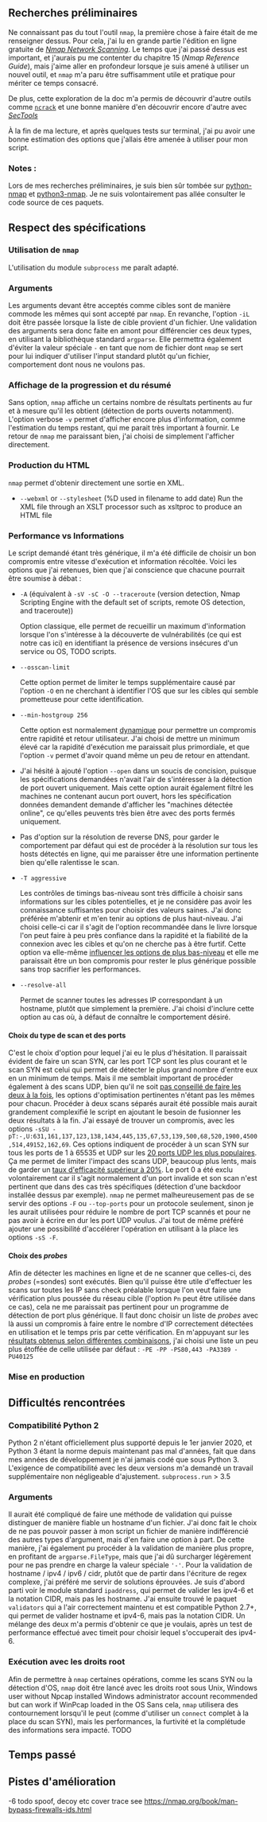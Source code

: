 ## Recherches préliminaires
Ne connaissant pas du tout l'outil `nmap`, la première chose à faire était de me renseigner dessus.
Pour cela, j'ai lu en grande partie l'édition en ligne gratuite de [*Nmap Network Scanning*](https://nmap.org/book/toc.html).
Le temps que j'ai passé dessus est important, et j'aurais pu me contenter du chapitre 15 (*Nmap Reference Guide*), 
mais j'aime aller en profondeur lorsque je suis amené à utiliser un nouvel outil, et `nmap` m'a paru être suffisamment utile et pratique pour mériter ce temps consacré.

De plus, cette exploration de la doc m'a permis de découvrir d'autre outils comme [`ncrack`](https://nmap.org/ncrack/)
et une bonne manière d'en découvrir encore d'autre avec [*SecTools*](https://sectools.org/)

À la fin de ma lecture, et après quelques tests sur terminal, j'ai pu avoir une bonne estimation des options que j'allais être amenée à utiliser pour mon script.

### Notes :
Lors de mes recherches préliminaires, je suis bien sûr tombée sur [python-nmap](http://xael.org/norman/python/python-nmap/) et [python3-nmap](https://github.com/wangoloj/python3-nmap).
Je ne suis volontairement pas allée consulter le code source de ces paquets.

## Respect des spécifications

### Utilisation de `nmap`
L'utilisation du module `subprocess` me paraît adapté.

### Arguments
Les arguments devant être acceptés comme cibles sont de manière commode les mêmes qui sont accepté par `nmap`.
En revanche, l'option `-iL` doit être passée lorsque la liste de cible provient d'un fichier.
Une validation des arguments sera donc faite en amont pour différencier ces deux types, en utilisant la bibliothèque standard `argparse`.
Elle permettra également d'éviter la valeur spéciale `-` en tant que nom de fichier dont `nmap` se sert
pour lui indiquer d'utiliser l'input standard plutôt qu'un fichier, comportement dont nous ne voulons pas.

### Affichage de la progression et du résumé
Sans option, `nmap` affiche un certains nombre de résultats pertinents au fur et à mesure qu'il les obtient (détection de ports ouverts notamment).
L'option verbose `-v` permet d'afficher encore plus d'information, comme l'estimation du temps restant, qui me parait très important à fournir.
Le retour de `nmap` me paraissant bien, j'ai choisi de simplement l'afficher directement.

### Production du HTML
`nmap` permet d'obtenir directement une sortie en XML.
- `--webxml` or `--stylesheet` (%D used in filename to add date)
Run the XML file through an XSLT processor such as xsltproc to produce an HTML file

### Performance vs Informations
Le script demandé étant très générique, il m'a été difficile de choisir un bon compromis entre vitesse d'exécution et information récoltée.
Voici les options que j'ai retenues, bien que j'ai conscience que chacune pourrait être soumise à débat :
- `-A` (équivalent à `-sV -sC -O --traceroute` (version detection, Nmap Scripting Engine with the default set of scripts, remote OS detection, and traceroute))

  Option classique, elle permet de recueillir un maximum d'information lorsque l'on s'intéresse à la découverte de vulnérabilités (ce qui est notre cas ici)
  en identifiant la présence de versions insécures d'un service ou OS, TODO scripts.
  
- `--osscan-limit`
  
  Cette option permet de limiter le temps supplémentaire causé par l'option `-O` en ne cherchant à identifier l'OS que sur les cibles qui semble prometteuse pour cette identification.

- `--min-hostgroup 256` 
  
  Cette option est normalement [dynamique](https://nmap.org/book/performance-timing-templates.html#tbl-performance-timing-template-values)
  pour permettre un compromis entre rapidité et retour utilisateur.
  J'ai choisi de mettre un minimum élevé car la rapidité d'exécution me paraissait plus primordiale, et que l'option `-v` permet d'avoir quand même un peu de retour en attendant.

- J'ai hésité à ajouté l'option `--open` dans un soucis de concision, puisque les spécifications demandées n'avait l'air de s'intéresser à la détection de port ouvert uniquement.
  Mais cette option aurait également filtré les machines ne contenant aucun port ouvert, hors les spécification données demandent demande d'afficher les "machines détectée online", ce qu'elles peuvents très bien être avec des ports fermés uniquement.

- Pas d'option sur la résolution de reverse DNS, pour garder le comportement par défaut
  qui est de procéder à la résolution sur tous les hosts détectés en ligne, qui me paraisser être une information pertinente bien qu'elle ralentisse le scan.

- `-T aggressive`
  
  Les contrôles de timings bas-niveau sont très difficile à choisir sans informations sur les cibles potentielles,
  et je ne considère pas avoir les connaissance suffisantes pour choisir des valeurs saines.
  J'ai donc préférée m'abtenir et m'en tenir au options de plus haut-niveau.
  J'ai choisi celle-ci car il s'agit de l'option recommandée dans le livre lorsque l'on peut faire à peu près confiance dans la rapidité et la fiabilité de la connexion avec les cibles
  et qu'on ne cherche pas à être furtif.
  Cette option va elle-même [influencer les options de plus bas-niveau](https://nmap.org/book/performance-timing-templates.html#tbl-performance-timing-template-values)
  et elle me paraissait être un bon compromis pour rester le plus générique possible sans trop sacrifier les performances.
  
- `--resolve-all`
  
  Permet de scanner toutes les adresses IP correspondant à un hostname, plutôt que simplement la première.
  J'ai choisi d'inclure cette option au cas où, à défaut de connaître le comportement désiré.

#### Choix du type de scan et des ports
C'est le choix d'option pour lequel j'ai eu le plus d'hésitation.
Il paraissait évident de faire un scan SYN, car les port TCP sont les plus courant et le scan SYN est celui qui permet de détecter le plus grand nombre d'entre eux en un minimum de temps.
Mais il me semblait important de procéder également à des scans UDP, bien qu'il ne soit [pas conseillé de faire les deux à la fois](https://nmap.org/book/reduce-scantime.html#performance-udp), les options d'optimisation pertinentes n'étant pas les mêmes pour chacun.
Procéder à deux scans séparés aurait été possible mais aurait grandement complexifié le script en ajoutant le besoin de fusionner les deux résultats à la fin.
J'ai essayé de trouver un compromis, avec les options `-sSU -pT:-,U:631,161,137,123,138,1434,445,135,67,53,139,500,68,520,1900,4500,514,49152,162,69`.
Ces options indiquent de procéder à un scan SYN sur tous les ports de 1 à 65535 et UDP sur les [20 ports UDP les plus populaires](https://nmap.org/book/port-scanning.html#most-popular-ports).
Ça me permet de limiter l'impact des scans UDP, beaucoup plus lents, mais de garder un [taux d'efficacité supérieur à 20%](https://nmap.org/book/performance-port-selection.html#tbl-performance-top-ports-effectiveness).
Le port 0 a été exclu volontairement car il s'agit normalement d'un port invalide et son scan n'est pertinent que dans des cas très spécifiques (détection d'une backdoor installée dessus par exemple).
`nmap` ne permet malheureusement pas de se servir des options `-F` ou `--top-ports` pour un protocole seulement, sinon je les aurait utilisées pour réduire le nombre de port TCP scannés et pour ne pas avoir à écrire en dur les port UDP voulus.
J'ai tout de même préféré ajouter une possibilité d'accélérer l'opération en utilisant à la place les options `-sS -F`.

#### Choix des *probes*
Afin de détecter les machines en ligne et de ne scanner que celles-ci, des *probes* (=sondes) sont exécutés.
Bien qu'il puisse être utile d'effectuer les scans sur toutes les IP sans check préalable lorsque l'on veut faire une vérification plus poussée du réseau cible (l'option `Pn` peut être utilisée dans ce cas),
cela ne me paraissait pas pertinent pour un programme de détection de port plus générique.
Il faut donc choisir un liste de *probes* avec là aussi un compromis à faire entre le nombre d'IP correctement détectées en utilisation et le temps pris par cette vérification.
En m'appuyant sur les [résultats obtenus selon différentes combinaisons](https://nmap.org/book/host-discovery-strategies.html#host-discovery-tbl-best-combinations),
j'ai choisi une liste un peu plus étoffée de celle utilisée par défaut : `-PE -PP -PS80,443 -PA3389 -PU40125`

### Mise en production

## Difficultés rencontrées

### Compatibilité Python 2
Python 2 n'étant officiellement plus supporté depuis le 1er janvier 2020, et Python 3 étant la norme depuis maintenant pas mal d'années,
fait que dans mes années de développement je n'ai jamais codé que sous Python 3.
L'exigence de compatibilité avec les deux versions m'a demandé un travail supplémentaire non négligeable d'ajustement.
`subprocess.run` > 3.5

### Arguments
Il aurait été compliqué de faire une méthode de validation qui puisse distinguer de manière fiable un hostname d'un fichier.
J'ai donc fait le choix de ne pas pouvoir passer à mon script un fichier de manière indifférencié des autres types d'argument, mais d'en faire une option à part.
De cette manière, j'ai également pu procéder à la validation de manière plus propre, en profitant de `argparse.FileType`, mais que j'ai dû surcharger légèrement pour ne pas prendre en charge la valeur spéciale `'-'`.
Pour la validation de hostname / ipv4 / ipv6 / cidr, plutôt que de partir dans l'écriture de regex complexe, j'ai préféré me servir de solutions éprouvées.
Je suis d'abord parti voir le module standard `ipaddress`, qui permet de valider les ipv4-6 et la notation CIDR, mais pas les hostname.
J'ai ensuite trouvé le paquet `validators` qui a l'air correctement maintenu et est compatible Python 2.7+, qui permet de valider hostname et ipv4-6, mais pas la notation CIDR.
Un mélange des deux m'a permis d'obtenir ce que je voulais, après un test de performance effectué avec timeit pour choisir lequel s'occuperait des ipv4-6.

### Exécution avec les droits root
Afin de permettre à `nmap` certaines opérations, comme les scans SYN ou la détection d'OS, `nmap` doit être lancé avec les droits root sous Unix, 
Windows user without Npcap installed 
Windows administrator account recommended but can work if WinPcap loaded in the OS
Sans cela, `nmap` utilisera des contournement lorsqu'il le peut (comme d'utiliser un `connect` complet à la place du scan SYN),
mais les performances, la furtivité et la complétude des informations sera impacté.
TODO

## Temps passé

## Pistes d'amélioration
-6
todo spoof, decoy etc cover trace see https://nmap.org/book/man-bypass-firewalls-ids.html